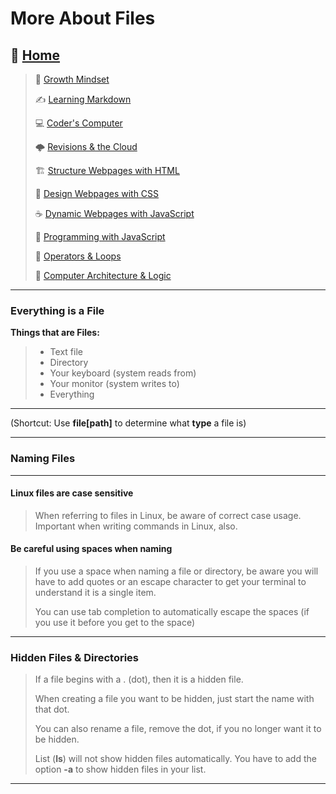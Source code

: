# More About Files

## 🏡 [**Home**](https://mistidinzy.github.io/ReadingNotes/)

> 💭 [Growth Mindset](growthmindset.md)
>
> ✍️ [Learning Markdown](learningmarkdown.md)
>
> 💻 [Coder's Computer](coderscomputer.md)
>
> 🌩️ [Revisions & the Cloud](revisionscloud.md)
>
> 🏗️ [Structure Webpages with HTML](structure.md)
>
> 🎨 [Design Webpages with CSS](designcss.md)
>
> ☕ [Dynamic Webpages with JavaScript](dynamicjava.md)
>
> 🌵 [Programming with JavaScript](programjs.md)
>
> 🤖 [Operators & Loops](operloops.md)
>
> 🧮 [Computer Architecture & Logic](comparchlogic.md)

_____

### Everything is a File

**Things that are Files:**

> * Text file
> * Directory
> * Your keyboard (system reads from)
> * Your monitor (system writes to)
> * Everything

_____

(Shortcut: Use **file[path]** to determine what **type** a file is)

_____

### Naming Files

_____

#### Linux files are case sensitive

> When referring to files in Linux, be aware of correct case usage. Important when writing commands in Linux, also.

#### Be careful using spaces when naming

> If you use a space when naming a file or directory, be aware you will have to add quotes or an escape character to get your terminal to understand it is a single item.
>
> You can use tab completion to automatically escape the spaces (if you use it before you get to the space)

_____

### Hidden Files & Directories

> If a file begins with a . (dot), then it is a hidden file.
>
> When creating a file you want to be hidden, just start the name with that dot.
>
> You can also rename a file, remove the dot, if you no longer want it to be hidden.
>
> List (**ls**) will not show hidden files automatically. You have to add the option **-a** to show hidden files in your list.

_____
